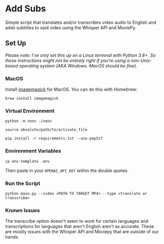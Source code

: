 # Add Subs

Simple script that translates and/or transcribes video audio to English and adds subtitles to said video using the Whisper API and MoviePy.

## Set Up

_Please note: I've only set this up on a Linux terminal with Python 3.8+. So these instructions might not be entirely right if you're using a non-Unix-based operating system (AKA Windows. MacOS should be fine)._

### MacOS

Install [imagemagick](https://imagemagick.org/script/download.php) for MacOS. You can do this with Homebrew:

```
brew install imagemagick
```

### Virtual Environment

```
python -m venv ./venv

source absolute/path/to/activate_file

pip install -r requirements.txt --use-pep517
```

### Environment Variables

```
cp env-template .env
```

Then paste in your `OPENAI_API_KEY` within the double quotes.

### Run the Script

```
python main.py --video <PATH TO TARGET MP4> --type <translate or transcribe> 
```

### Known Issues
The transcribe option doesn't seem to work for certain languages and transcriptions for languages that aren't English aren't as accurate. These are mostly issues with the Whisper API and Moviepy that are outside of our hands.